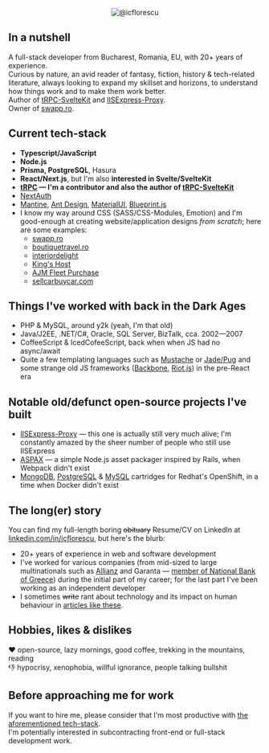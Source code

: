 
<p align="center">
  <img alt="@icflorescu" src="https://github-profile-trophy.vercel.app/?username=icflorescu&theme=darkhub&column=4&margin-w=15&margin-h=15" />
</p>

## In a nutshell

A full-stack developer from Bucharest, Romania, EU, with 20+ years of experience.  
Curious by nature, an avid reader of fantasy, fiction, history & tech-related literature, always looking to expand my skillset and horizons, to understand how things work and to make them work better.  
Author of [tRPC-SvelteKit](https://github.com/icflorescu/trpc-sveltekit) and [IISExpress-Proxy](https://github.com/icflorescu/iisexpress-proxy).  
Owner of [swapp.ro](https://swapp.ro/).

## Current tech-stack

- **Typescript/JavaScript**
- **Node.js**
- **Prisma, PostgreSQL**, Hasura
- **React/Next.js**, but I'm also **interested in Svelte/SvelteKit**
- **[tRPC](https://trpc.io) — I'm a contributor and also the author of [tRPC-SvelteKit](https://github.com/icflorescu/trpc-sveltekit)**
- [NextAuth](https://next-auth.js.org/)
- [Mantine](https://mantine.dev), [Ant Design](https://ant.design/components/overview/), [MaterialUI](https://mui.com/), [Blueprint.js](https://blueprintjs.com/)
- I know my way around CSS (SASS/CSS-Modules, Emotion) and I'm good-enough at creating website/application designs *from scratch*; here are some examples:
  - [swapp.ro](https://swapp.ro)
  - [boutiquetravel.ro](https://boutiquetravel.ro/)
  - [interiordelight](https://interiordelight.github.io/)
  - [King's Host](https://kingshost.github.io/)
  - [AJM Fleet Purchase](https://ajm-fleetpurchase.com/)
  - [sellcarbuycar.com](https://sellcarbuycar.com/)

## Things I've worked with back in the Dark Ages

- PHP & MySQL, around y2k (yeah, I'm that old)
- Java/J2EE, .NET/C#, Oracle, SQL Server, BizTalk, cca. 2002—2007
- CoffeeScript & IcedCofeeScript, back when when JS had no async/await
- Quite a few templating languages such as [Mustache](https://github.com/janl/mustache.js) or [Jade/Pug](https://pugjs.org/api/getting-started.html) and some strange old JS frameworks ([Backbone](https://backbonejs.org/), [Riot.js](https://riot.js.org/)) in the pre-React era

## Notable old/defunct open-source projects I've built
- [IISExpress-Proxy](https://github.com/icflorescu/iisexpress-proxy) — this one is actually still very much alive; I'm constantly amazed by the sheer number of people who still use IISExpress  
- [ASPAX](https://aspax.github.io/) — a simple Node.js asset packager inspired by Rails, when Webpack didn't exist
- [MongoDB](https://github.com/icflorescu/openshift-cartridge-mongodb), [PostgreSQL](https://github.com/icflorescu/openshift-cartridge-postgresql) & [MySQL](https://github.com/icflorescu/openshift-cartridge-mysql) cartridges for Redhat's OpenShift, in a time when Docker didn't exist

## The long(er) story

You can find my full-length boring ~~obituary~~ Resume/CV on LinkedIn at [linkedin.com/in/icflorescu](https://www.linkedin.com/in/icflorescu/), but here's the blurb:
- 20+ years of experience in web and software development
- I've worked for various companies (from mid-sized to large multinationals such as [Allianz](https://www.allianztiriac.ro/) and Garanta — [member of National Bank of Greece](https://www.nbg.gr/en/group)) during the initial part of my career; for the last part I've been working as an independent developer
- I sometimes ~~write~~ rant about technology and its impact on human behaviour in [articles like these](https://www.linkedin.com/in/icflorescu/recent-activity/posts/).

## Hobbies, likes & dislikes

❤️ open-source, lazy mornings, good coffee, trekking in the mountains, reading  
👎 hypocrisy, xenophobia, willful ignorance, people talking bullshit  

## Before approaching me for work

If you want to hire me, please consider that I'm most productive with [the aforementioned tech-stack](#current-tech-stack).  
I'm potentially interested in subcontracting front-end or full-stack development work.
